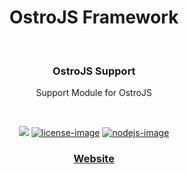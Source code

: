 <div align="center">
  <h1>OstroJS Framework</h1>
  
</div>
<br />

<div align="center">
  <h3>OstroJS Support</h3>
  <p>Support Module for OstroJS</p>
</div>

<br />

<div align="center">

![][javascript-image] [![license-image]][license-url] [![nodejs-image]][npm-url]

</div>

<div align="center">
  <h3>
    <a href="https://ostrojs.com">
      Website
    </a>
   
  </h3>
</div>

 
[javascript-image]: https://img.shields.io/badge/JS-javascript-green
[javascript-url]:  "javascript"

[nodejs-image]: https://img.shields.io/badge/node-%3E%3D%2012.0.0-green
[npm-url]: https://npmjs.org/package/@ostro/support "npm"

[license-image]: https://img.shields.io/github/license/ostrojs/support
[license-url]: LICENSE.md "license"